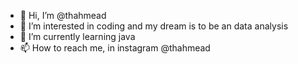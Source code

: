 - 👋 Hi, I’m @thahmead
- 👀 I’m interested in coding and my dream is to be an data analysis  
- 🌱 I’m currently learning java
- 📫 How to reach me, in instagram @thahmead

<!---
thahmead/thahmead is a ✨ special ✨ repository because its `README.md` (this file) appears on your GitHub profile.
You can click the Preview link to take a look at your changes.
--->
